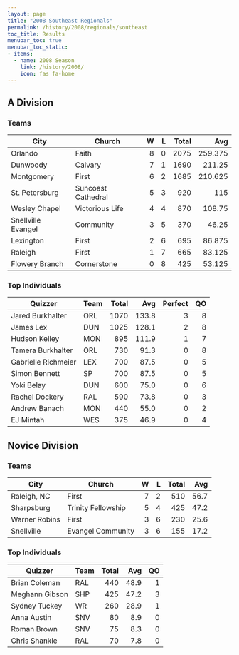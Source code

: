 ```yaml
---
layout: page
title: "2008 Southeast Regionals"
permalink: /history/2008/regionals/southeast
toc_title: Results
menubar_toc: true
menubar_toc_static:
- items:
  - name: 2008 Season
    link: /history/2008/
    icon: fas fa-home
---
```


## A Division

### Teams

 | City               | Church             |    W |    L | Total |     Avg |
 | ------------------ | ------------------ | ---: | ---: | ----: | ------: |
 | Orlando            | Faith              |    8 |    0 |  2075 | 259.375 |
 | Dunwoody           | Calvary            |    7 |    1 |  1690 |  211.25 |
 | Montgomery         | First              |    6 |    2 |  1685 | 210.625 |
 | St. Petersburg     | Suncoast Cathedral |    5 |    3 |   920 |     115 |
 | Wesley Chapel      | Victorious Life    |    4 |    4 |   870 |  108.75 |
 | Snellville Evangel | Community          |    3 |    5 |   370 |   46.25 |
 | Lexington          | First              |    2 |    6 |   695 |  86.875 |
 | Raleigh            | First              |    1 |    7 |   665 |  83.125 |
 | Flowery Branch     | Cornerstone        |    0 |    8 |   425 |  53.125 |

### Top Individuals

 | Quizzer             | Team | Total |   Avg | Perfect |   QO |
 | ------------------- | ---- | ----: | ----: | ------: | ---: |
 | Jared Burkhalter    | ORL  |  1070 | 133.8 |       3 |    8 |
 | James Lex           | DUN  |  1025 | 128.1 |       2 |    8 |
 | Hudson Kelley       | MON  |   895 | 111.9 |       1 |    7 |
 | Tamera Burkhalter   | ORL  |   730 |  91.3 |       0 |    8 |
 | Gabrielle Richmeier | LEX  |   700 |  87.5 |       0 |    5 |
 | Simon Bennett       | SP   |   700 |  87.5 |       0 |    5 |
 | Yoki Belay          | DUN  |   600 |  75.0 |       0 |    6 |
 | Rachel Dockery      | RAL  |   590 |  73.8 |       0 |    3 |
 | Andrew Banach       | MON  |   440 |  55.0 |       0 |    2 |
 | EJ Mintah           | WES  |   375 |  46.9 |       0 |    4 |

## Novice Division

### Teams

| City          | Church             |    W |    L | Total |  Avg |
| ------------- | ------------------ | ---: | ---: | ----: | ---: |
| Raleigh, NC   | First              |    7 |    2 |   510 | 56.7 |
| Sharpsburg    | Trinity Fellowship |    5 |    4 |   425 | 47.2 |
| Warner Robins | First              |    3 |    6 |   230 | 25.6 |
| Snellville    | Evangel Community  |    3 |    6 |   155 | 17.2 |

### Top Individuals

| Quizzer        | Team | Total |  Avg |   QO |
| -------------- | ---- | ----: | ---: | ---: |
| Brian Coleman  | RAL  |   440 | 48.9 |    1 |
| Meghann Gibson | SHP  |   425 | 47.2 |    3 |
| Sydney Tuckey  | WR   |   260 | 28.9 |    1 |
| Anna Austin    | SNV  |    80 |  8.9 |    0 |
| Roman Brown    | SNV  |    75 |  8.3 |    0 |
| Chris Shankle  | RAL  |    70 |  7.8 |    0 |

